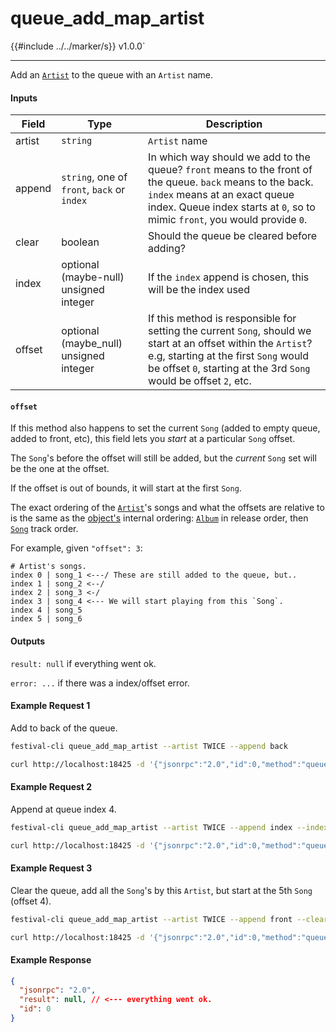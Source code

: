 # queue_add_map_artist

{{#include ../../marker/s}} v1.0.0`

---

Add an [`Artist`](../../common-objects/artist.md) to the queue with an `Artist` name.

#### Inputs

| Field  | Type                                        | Description |
|--------|---------------------------------------------|-------------|
| artist | `string`                                    | `Artist` name
| append | `string`, one of `front`, `back` or `index` | In which way should we add to the queue? `front` means to the front of the queue. `back` means to the back. `index` means at an exact queue index. Queue index starts at `0`, so to mimic `front`, you would provide `0`.
| clear  | boolean                                     | Should the queue be cleared before adding?
| index  | optional (maybe-null) unsigned integer      | If the `index` append is chosen, this will be the index used
| offset | optional (maybe_null) unsigned integer      | If this method is responsible for setting the current `Song`, should we start at an offset within the `Artist`? e.g, starting at the first `Song` would be offset `0`, starting at the 3rd `Song` would be offset `2`, etc.

#### `offset`
If this method also happens to set the current `Song` (added to empty queue, added to front, etc), this field lets you _start_ at a particular `Song` offset.

The `Song`'s before the offset will still be added, but the _current_ `Song` set will be the one at the offset.

If the offset is out of bounds, it will start at the first `Song`.

The exact ordering of the [`Artist`](../../common-objects/artist.md)'s songs and what the offsets are relative to is the same as the [object's](../../common-objects/artist.md) internal ordering: [`Album`](../../common-objects/album.md) in release order, then [`Song`](../../common-objects/song.md) track order.

For example, given `"offset": 3`:
```plaintext
# Artist's songs.
index 0 | song_1 <---/ These are still added to the queue, but..
index 1 | song_2 <--/
index 2 | song_3 <-/
index 3 | song_4 <--- We will start playing from this `Song`.
index 4 | song_5
index 5 | song_6
```

#### Outputs
`result: null` if everything went ok.

`error: ...` if there was a index/offset error.

#### Example Request 1
Add to back of the queue.
```bash
festival-cli queue_add_map_artist --artist TWICE --append back
```
```bash
curl http://localhost:18425 -d '{"jsonrpc":"2.0","id":0,"method":"queue_add_map_artist","params":{"artist":"TWICE","append":"back","clear":false}}'
```

#### Example Request 2
Append at queue index 4.
```bash
festival-cli queue_add_map_artist --artist TWICE --append index --index 4
```
```bash
curl http://localhost:18425 -d '{"jsonrpc":"2.0","id":0,"method":"queue_add_map_artist","params":{"artist":"TWICE","append":"index","index":4,"clear":false}}'
```

#### Example Request 3
Clear the queue, add all the `Song`'s by this `Artist`, but start at the 5th `Song` (offset 4).
```bash
festival-cli queue_add_map_artist --artist TWICE --append front --clear --offset 4
```
```bash
curl http://localhost:18425 -d '{"jsonrpc":"2.0","id":0,"method":"queue_add_map_artist","params":{"artist":"TWICE","append":"front","clear":true,"offset":4}}'
```

#### Example Response
```json
{
  "jsonrpc": "2.0",
  "result": null, // <--- everything went ok.
  "id": 0
}
```
